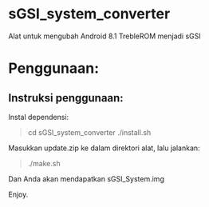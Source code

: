 # sGSI_system_converter

Alat untuk mengubah Android 8.1 TrebleROM menjadi sGSI

# Penggunaan:

## Instruksi penggunaan:

Instal dependensi:

>cd sGSI_system_converter
>./install.sh

Masukkan update.zip ke dalam direktori alat, lalu jalankan:

>./make.sh

Dan Anda akan mendapatkan sGSI_System.img

Enjoy.


